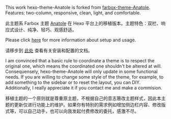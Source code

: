 This work hexo-theme-Anatole is forked from [farbox-theme-Anatole](https://github.com/hi-caicai/farbox-theme-Anatole). Features: two-column, responsive, clean, light, and comfortable.

此主题系 Farbox 主题 [Anatole](https://github.com/hi-caicai/farbox-theme-Anatole) 在 Hexo 平台上的移植版本。主题特色：双栏、响应式设计、纯净、轻巧、观感舒适。

Please click [here](https://github.com/Ben02/hexo-theme-Anatole/wiki) for more information about setup and usage.

请移步到 [此处](https://github.com/Ben02/hexo-theme-Anatole/wiki) 查看有关安装和配置的文档。

I am convinced that a basic rule to coordinate a theme is to respect the original one, which means the coordinated one shouldn't be altered at will. Consequensely, hexo-theme-Anatole will only update in some functional needs. If you are willing to change some style of the theme, for example, to add something to the sidebar or to reset the layout, you can DIY. Additionally, I really appreciate it if you contact me and make a commision.

移植主题的一个原则就是尊重原主题，不根据自己的意志篡改主题样式，因此本主题的更新仅进行功能上的维护。如果你有特别的需求例如增加侧边栏内容、修改版式等，可以自己动手，也可以向我发起付费修改的委托，感激不尽。
